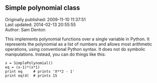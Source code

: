 ## Simple polynomial class  
Originally published: 2009-11-10 11:37:51  
Last updated: 2014-02-13 20:55:55  
Author: Sam Denton  
  
This implements polynomial functions over a single variable in Python.  It represents the polynomial as a list of numbers and allows most arithmetic operations, using conventional Python syntax.  It does not do symbolic manipulations.  Instead, you can do things like this:

    x = SimplePolynomial()
    eq = (x-1)*(x*1)
    print eq     # prints 'X**2 - 1'
    print eq(4)  # prints 15